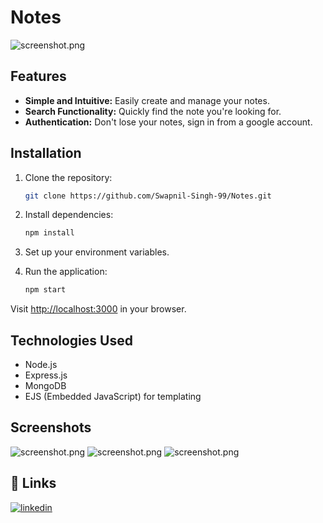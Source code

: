 # Notes

![screenshot.png](https://i.postimg.cc/J0GpmXGw/image.png)

## Features

- **Simple and Intuitive:** Easily create and manage your notes.
- **Search Functionality:** Quickly find the note you're looking for.
- **Authentication:** Don't lose your notes, sign in from a google account.

## Installation

1. Clone the repository:

   ```bash
   git clone https://github.com/Swapnil-Singh-99/Notes.git
   ```

2. Install dependencies:

   ```bash
   npm install
   ```

3. Set up your environment variables.

4. Run the application:

   ```bash
   npm start
   ```

Visit [http://localhost:3000](http://localhost:3000) in your browser.

## Technologies Used

- Node.js
- Express.js
- MongoDB
- EJS (Embedded JavaScript) for templating

## Screenshots

![screenshot.png](https://i.postimg.cc/fWtPG4XV/image.png)
![screenshot.png](https://i.postimg.cc/SK1ZPVxL/image.png)
![screenshot.png](https://i.postimg.cc/pVzZQPzJ/image.png)

## 🔗 Links

[![linkedin](https://img.shields.io/badge/linkedin-0A66C2?style=for-the-badge&logo=linkedin&logoColor=white)](https://www.linkedin.com/in/swapnilsingh99/)
